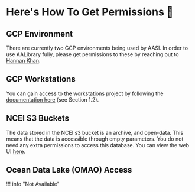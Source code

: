 <!-- markdownlint-configure-file {
  "MD013": {
    "code_blocks": true,
    "tables": false
  },
  "MD033": false,
  "MD041": false,
  "MD013": false
} -->

# Here's How To Get Permissions 📝

## GCP Environment

There are currently two GCP environments being used by AASI. In order to use AALibrary fully, please get permissions to these by reaching out to <a href="mailto:hannan.khan@noaa.gov" target="_blank">Hannan Khan</a>.

## GCP Workstations

You can gain access to the workstations project by following the <a href="https://docs.google.com/document/d/1u7R5KjfEDYdwYTvO9kU6EyeHfG7dV9TQizIyCn8seO0/edit?tab=t.0" target="_blank">documentation here</a> (see Section 1.2).

## NCEI S3 Buckets

The data stored in the NCEI s3 bucket is an archive, and open-data. This means that the data is accessible through empty parameters. You do not need any extra permissions to access this database. You can view the web UI <a href="https://noaa-wcsd-pds.s3.amazonaws.com/index.html#data/raw/)" target="_blank">here</a>.

## Ocean Data Lake (OMAO) Access

!!! info "Not Available"
